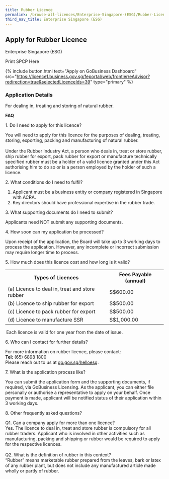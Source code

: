 ```yaml
---
title: Rubber Licence
permalink: /browse-all-licences/Enterprise-Singapore-(ESG)/Rubber-Licence
third_nav_title: Enterprise Singapore (ESG)
---
```


## Apply for Rubber Licence

Enterprise Singapore (ESG)

Print SPCP Here

{% include button.html text="Apply on GoBusiness Dashboard" src="https://licence1.business.gov.sg/feportal/web/frontier/eAdvisor?redirection=true&selectedLicenceIds=39" type="primary" %}

### Application Details
<p>For dealing in, treating and storing of natural rubber.</p>
<p><strong>FAQ</strong></p>
<p>1. Do I need to apply for this licence?</p>
<p>You will need to apply for this licence for the purposes of dealing, treating, storing, exporting, packing and manufacturing of natural rubber.<br /><br />Under the Rubber Industry Act, a person who deals in, treat or store rubber, ship rubber for export, pack rubber for export or manufacture technically specified rubber must be a holder of a valid licence granted under this Act authorising him to do so or is a person employed by the holder of such a licence.</p>
<p>2. What conditions do I need to fulfil?</p>
<ol>
<li>Applicant must be a business entity or company registered in Singapore with ACRA.</li>
<li>Key directors should have professional expertise in the rubber trade.</li>
</ol>
<p>3. What supporting documents do I need to submit?</p>
<p>Applicants need NOT submit any supporting documents.</p>
<p>4. How soon can my application be processed?</p>
<p>Upon receipt of the application, the Board will take up to 3 working days to process the application. However, any incomplete or incorrect submission may require longer time to process.</p>
<p>5. How much does this licence cost and how long is it valid?</p>
<table>
<tbody>
<tr>
<th>Types of Licences</th>
<th>Fees Payable (annual)</th>
</tr>
<tr>
<td>(a) Licence to deal in, treat and store rubber</td>
<td>S$600.00</td>
</tr>
<tr>
<td>(b) Licence to ship rubber for export</td>
<td>S$500.00</td>
</tr>
<tr>
<td>(c) Licence to pack rubber for export</td>
<td>S$500.00</td>
</tr>
<tr>
<td>(d) Licence to manufacture SSR</td>
<td>S$1,000.00</td>
</tr>
</tbody>
</table>
<p><strong>&nbsp;</strong>Each licence is valid for one year from the date of issue.</p>
<p>6. Who can I contact for further details?</p>
<p>For more information on rubber licence, please contact:<br /><strong>Tel:</strong> (65) 6898 1800<br />Please reach out to us at&nbsp;<a href="https://go.gov.sg/helloesg" target="_blank" rel="noopener">go.gov.sg/helloesg</a>.</p>
<p>7. What is the application process like?</p>
<p>You can submit the application form and the supporting documents, if required, via GoBusiness Licensing. As the applicant, you can either file personally or authorise a representative to apply on your behalf. Once payment is made, applicant will be notified status of their application within 3 working days.</p>
<p>8. Other frequently asked questions?</p>
<p>Q1. Can a company apply for more than one licence?<br />Yes. The licence to deal in, treat and store rubber is compulsory for all rubber traders. Applicant who is involved in other activities such as manufacturing, packing and shipping or rubber would be required to apply for the respective licences.<br /><br />Q2. What is the definition of rubber in this context?<br />&ldquo;Rubber&rdquo; means marketable rubber prepared from the leaves, bark or latex of any rubber plant, but does not include any manufactured article made wholly or partly of rubber.</p>

